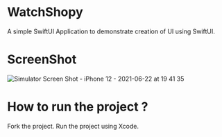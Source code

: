 # WatchShopy
A simple SwiftUI Application to demonstrate creation of UI using SwiftUI.

# ScreenShot
![Simulator Screen Shot - iPhone 12 - 2021-06-22 at 19 41 35](https://user-images.githubusercontent.com/70209068/123132509-d1440200-d41c-11eb-974a-80db22dcddf0.png)


# How to run the project ?

Fork the project.
Run the project using Xcode.
